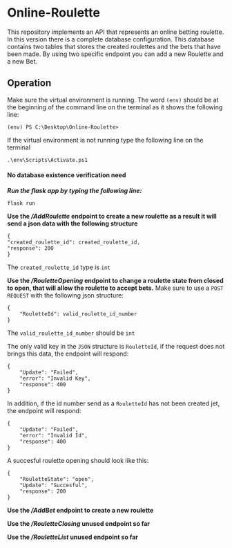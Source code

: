 # Online-Roulette
This repository implements an API that represents an online betting roulette. In this version there is a complete database configuration. This database contains two tables that stores the created roulettes and the bets that have been made. 
By using two specific endpoint you can add a new Roulette and a new Bet.

## Operation
Make sure the virtual environment is running. The word `(env)` should be at the beginning of the command line on the terminal as it shows the following line: 

    (env) PS C:\Desktop\Online-Roulette> 

If the virtual environment is not running type the following line on the terminal

    .\env\Scripts\Activate.ps1

#### **No database existence verification need**

***Run the flask app by typing the following line:***

    flask run

**Use the */AddRoulette* endpoint to create a new roulette as a result it will send a json data with the following structure**

    {
    "created_roulette_id": created_roulette_id,
    "response": 200
    }
The `created_roulette_id` type is `int`

**Use the */RouletteOpening* endpoint to change a roulette state from closed to open, that will allow the roulette to accept bets.**
Make sure to use a `POST REQUEST` with the following json structure:

    {
        "RouletteId": valid_roulette_id_number
    }
The `valid_roulette_id_number` should be `int`

The only valid key in the `JSON` structure is `RouletteId`, if the request does not brings this data, the endpoint will respond:

    {
        "Update": "Failed",
        "error": "Invalid Key",
        "response": 400
    }

In addition, if the id number send as a `RouletteId` has not been created jet, the endpoint will respond:

    {
        "Update": "Failed",
        "error": "Invalid Id",
        "response": 400
    }

A succesful roulette opening should look like this:

    {
        "RouletteState": "open",
        "Update": "Succesful",
        "response": 200
    }


**Use the */AddBet* endpoint to create a new roulette**

**Use the */RouletteClosing* unused endpoint so far**

**Use the */RouletteList* unused endpoint so far**
